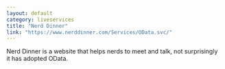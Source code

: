```yaml
---
layout: default
category: liveservices
title: "Nerd Dinner"
link: "https://www.nerddinner.com/Services/OData.svc/"
---
```

Nerd Dinner is a website that helps nerds to meet and talk, not surprisingly it has adopted OData.
